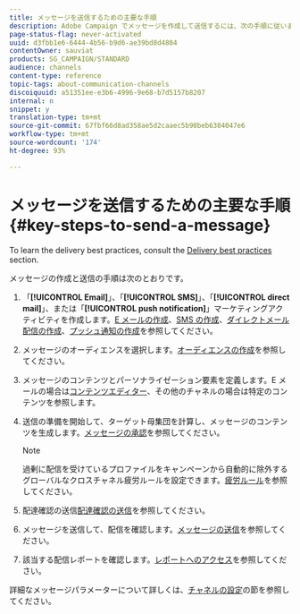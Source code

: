 ```yaml
---
title: メッセージを送信するための主要な手順
description: Adobe Campaign でメッセージを作成して送信するには、次の手順に従います。
page-status-flag: never-activated
uuid: d3fbb1e6-6444-4b56-b9d6-ae39bd8d4804
contentOwner: sauviat
products: SG_CAMPAIGN/STANDARD
audience: channels
content-type: reference
topic-tags: about-communication-channels
discoiquuid: a51351ee-e3b6-4996-9e68-b7d5157b8207
internal: n
snippet: y
translation-type: tm+mt
source-git-commit: 67fbf66d8ad358ae5d2caaec5b90beb6304047e6
workflow-type: tm+mt
source-wordcount: '174'
ht-degree: 93%

---
```



# メッセージを送信するための主要な手順{#key-steps-to-send-a-message}

To learn the delivery best practices, consult the [Delivery best practices](../../sending/using/delivery-best-practices.md) section.

メッセージの作成と送信の手順は次のとおりです。

1. 「**[!UICONTROL Email]**」、「**[!UICONTROL SMS]**」、「**[!UICONTROL direct mail]**」、または「**[!UICONTROL push notification]**」マーケティングアクティビティを作成します。[E メールの作成](../../channels/using/creating-an-email.md)、[SMS の作成](../../channels/using/creating-an-sms-message.md)、[ダイレクトメール配信の作成](../../channels/using/creating-the-direct-mail.md)、[プッシュ通知の作成](../../channels/using/preparing-and-sending-a-push-notification.md)を参照してください。
1. メッセージのオーディエンスを選択します。[オーディエンスの作成](../../audiences/using/creating-audiences.md)を参照してください。
1. メッセージのコンテンツとパーソナライゼーション要素を定義します。E メールの場合は[コンテンツエディター](../../designing/using/designing-content-in-adobe-campaign.md)、その他のチャネルの場合は特定のコンテンツを参照します。
1. 送信の準備を開始して、ターゲット母集団を計算し、メッセージのコンテンツを生成します。[メッセージの承認](../../sending/using/preparing-the-send.md)を参照してください。

   >[!NOTE]
   >
   >過剰に配信を受けているプロファイルをキャンペーンから自動的に除外するグローバルなクロスチャネル疲労ルールを設定できます。[疲労ルール](../../sending/using/fatigue-rules.md)を参照してください。

1. 配達確認の送信[配達確認の送信](../../sending/using/sending-proofs.md)を参照してください。
1. メッセージを送信して、配信を確認します。[メッセージの送信](../../sending/using/confirming-the-send.md)を参照してください。
1. 該当する配信レポートを確認します。[レポートへのアクセス](../../reporting/using/about-dynamic-reports.md)を参照してください。

詳細なメッセージパラメーターについて詳しくは、[チャネルの設定](../../administration/using/about-channel-configuration.md)の節を参照してください。
